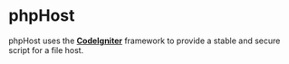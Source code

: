 # phpHost #

phpHost uses the **[CodeIgniter](http://codeigniter.com)** framework to provide a stable and secure script for a file host.